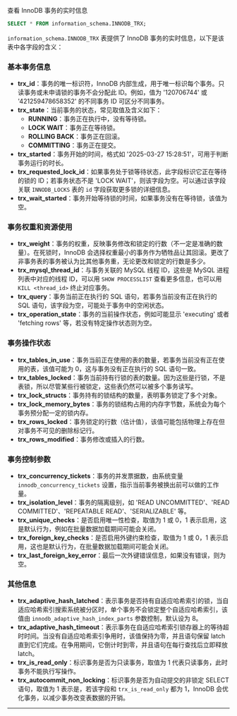 
查看 InnoDB 事务的实时信息
```SQL
SELECT * FROM information_schema.INNODB_TRX;
```

`information_schema.INNODB_TRX` 表提供了 InnoDB 事务的实时信息，以下是该表中各字段的含义：

### 基本事务信息

- ​**​trx_id​**​：事务的唯一标识符，InnoDB 内部生成，用于唯一标识每个事务。只读事务或未申请锁的事务不会分配此 ID。例如，值为 '120706744' 或 '421259478658352' 的不同事务 ID 可区分不同事务。
- ​**​trx_state​**​：当前事务的状态，常见取值及含义如下：
    - ​**​RUNNING​**​：事务正在执行中，没有等待锁。
    - ​**​LOCK WAIT​**​：事务正在等待锁。
    - ​**​ROLLING BACK​**​：事务正在回滚。
    - ​**​COMMITTING​**​：事务正在提交。
- ​**​trx_started​**​：事务开始的时间，格式如 '2025-03-27 15:28:51'，可用于判断事务运行的时长。
- ​**​trx_requested_lock_id​**​：如果事务处于锁等待状态，此字段标识它正在等待的锁的 ID；若事务状态不是 'LOCK WAIT'，则该字段为空。可以通过该字段关联 `INNODB_LOCKS` 表的 `id` 字段获取更多锁的详细信息。
- ​**​trx_wait_started​**​：事务开始等待锁的时间，如果事务没有在等待锁，该值为空。

### 事务权重和资源使用

- ​**​trx_weight​**​：事务的权重，反映事务修改和锁定的行数（不一定是准确的数量）。在死锁时，InnoDB 会选择权重最小的事务作为牺牲品让其回滚。更改了非事务表的事务被认为比其他事务重，无论更改和锁定的行数是多少。
- ​**​trx_mysql_thread_id​**​：与事务关联的 MySQL 线程 ID，这些是 MySQL 进程列表中对应的线程 ID，可以用 `SHOW PROCESSLIST` 查看更多信息，也可以用 `KILL <thread_id>` 终止对应事务。
- ​**​trx_query​**​：事务当前正在执行的 SQL 语句，若事务当前没有正在执行的 SQL 语句，该字段为空，可能处于事务中的空闲状态。
- ​**​trx_operation_state​**​：事务的当前操作状态，例如可能显示 'executing' 或者 'fetching rows' 等，若没有特定操作状态则为空。

### 事务操作状态

- ​**​trx_tables_in_use​**​：事务当前正在使用的表的数量，若事务当前没有正在使用的表，该值可能为 0，这与事务没有正在执行的 SQL 语句一致。
- ​**​trx_tables_locked​**​：事务当前持有行锁的表的数量。因为这些是行锁，不是表锁，所以尽管某些行被锁定，这些表仍然可以被多个事务读写。
- ​**​trx_lock_structs​**​：事务持有的锁结构的数量，表明事务锁定了多个对象。
- ​**​trx_lock_memory_bytes​**​：事务的锁结构占用的内存字节数，系统会为每个事务预分配一定的锁内存。
- ​**​trx_rows_locked​**​：事务锁定的行数（估计值），该值可能包括物理上存在但对事务不可见的删除标记行。
- ​**​trx_rows_modified​**​：事务修改或插入的行数。

### 事务控制参数

- ​**​trx_concurrency_tickets​**​：事务的并发票据数，由系统变量 `innodb_concurrency_tickets` 设置，指示当前事务被换出前可以做的工作量。
- ​**​trx_isolation_level​**​：事务的隔离级别，如 'READ UNCOMMITTED'、'READ COMMITTED'、'REPEATABLE READ'、'SERIALIZABLE' 等。
- ​**​trx_unique_checks​**​：是否启用唯一性检查，取值为 1 或 0，1 表示启用，这是默认行为，例如在批量数据加载期间可能会关闭。
- ​**​trx_foreign_key_checks​**​：是否启用外键约束检查，取值为 1 或 0，1 表示启用，这也是默认行为，在批量数据加载期间可能会关闭。
- ​**​trx_last_foreign_key_error​**​：最后一次外键错误信息，如果没有错误，则为空。

### 其他信息

- ​**​trx_adaptive_hash_latched​**​：表示事务是否持有自适应哈希索引的锁，当自适应哈希索引搜索系统被分区时，单个事务不会锁定整个自适应哈希索引，该值由 `innodb_adaptive_hash_index_parts` 参数控制，默认设为 8。
- ​**​trx_adaptive_hash_timeout​**​：表示事务在自适应哈希索引锁存器上的等待超时时间。当没有自适应哈希索引争用时，该值保持为零，并且语句保留 latch 直到它们完成。在争用期间，它倒计时到零，并且语句在每行查找后立即释放 latch。
- ​**​trx_is_read_only​**​：标识事务是否为只读事务，取值为 1 代表只读事务，此时事务不能执行写操作。
- ​**​trx_autocommit_non_locking​**​：标识事务是否为自动提交的非锁定 SELECT 语句，取值为 1 表示是，若该字段和 `trx_is_read_only` 都为 1，InnoDB 会优化事务，以减少事务改变表数据的开销。

---
